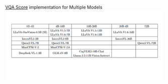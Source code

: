 [VQA Score](https://github.com/linzhiqiu/t2v_metrics/tree/main?tab=readme-ov-file) implementation for Multiple Models
![image-models](Fig/models.png)
